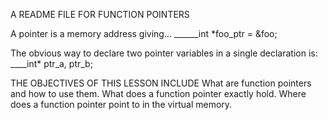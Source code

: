 A README FILE FOR FUNCTION POINTERS

A pointer is a memory address giving... ______int *foo_ptr = &foo;

The obvious way to declare two pointer variables in a single declaration is: ____int* ptr_a, ptr_b;

THE OBJECTIVES OF THIS LESSON INCLUDE
What are function pointers and how to use them. What does a function pointer exactly hold. Where does a function pointer point to in the virtual memory.
